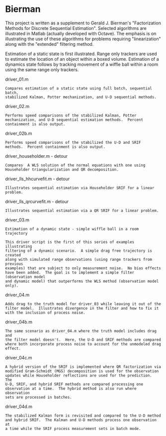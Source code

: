 Bierman
=======

This project is written as a supplement to Gerald J. Bierman's "Factorization
Methods for Discrete Sequential Estimation".  Selected algorithms are
illustrated in Matlab (actually developed with Octave).  The emphasis is
on illustrating the use of these algorithms for problems requiring
"linearization" along with the "extended" filtering method.

Estimation of a static state is first illustrated.  Range only trackers
are used to estimate the location of an object within a boxed volume.
Estimation of a dynamics state follows by tracking movement of a wiffle
ball within a room using the same range only trackers.

driver_01.m
```
Compares estimation of a static state using full batch, sequential batch,
stabilized Kalman, Potter mechanization, and U-D sequential methods.
```

driver_02.m
```
Performs speed comparisons of the stabilized Kalman, Potter
mechanization, and U-D sequential estimation methods.  Percent
containment is also output.
```

driver_02b.m
```
Performs speed comparisons of the stabilized the U-D and SRIF
methods.  Percent containment is also output.
```

driver_householder.m - detour
```
Compares  A WLS solution of the normal equations with one using
Householder triangularization and QR decomposition.
```

driver_lls_hhcurvefit.m - detour
```
Illustrates sequential estimation via Householder SRIF for a linear
problem.
```

driver_lls_qrcurvefit.m - detour
```
Illustrates sequential estimation via a QR SRIF for a linear problem.
```

driver_03.m
```
Estimation of a dynamic state - simple wiffle ball in a room trajectory

This driver script is the first of this series of examples illustrating
filtering of a dynamic scenario.  A simple drag free trajectory is created
along with simulated range observations (using range trackers from previous
examples) that are subject to only measurement noise.  No bias effects
have been added.  The goal is to implement a simple filter (observation model
and dynamic model) that outperforms the WLS method (observation model only).
```

driver_04.m
```
Adds drag to the truth model for driver_03 while leaving it out of the
filter model.  Illustrates divergence in the filter and how to fix it
with the inclusion of process noise.
```

driver_04b.m
```
The same scenario as driver_04.m where the truth model includes drag and
the filter model doesn't.  Here, the U-D and SRIF methods are compared
where both incorporate process noise to account for the unmodeled drag
effect.
```

driver_04c.m
```
A hybrid version of the SRIF is implemented where QR factorization via
modified Gram-Schmidt (MGS) decomposition is used for the observation
updates while Householder reflections are used for the prediction.  The
U-D, SRIF, and hybrid SRIF methods are compared processing one
observation at a time.  The hybrid method is also run where observation
sets are processed in batches.
```

driver_04d.m
```
The stabilized Kalman form is revisited and compared to the U-D method
and hybrid SRIF.  The Kalman and U-D methods process one observation at
a time while the SRIF process measurement sets in batch mode.
```


